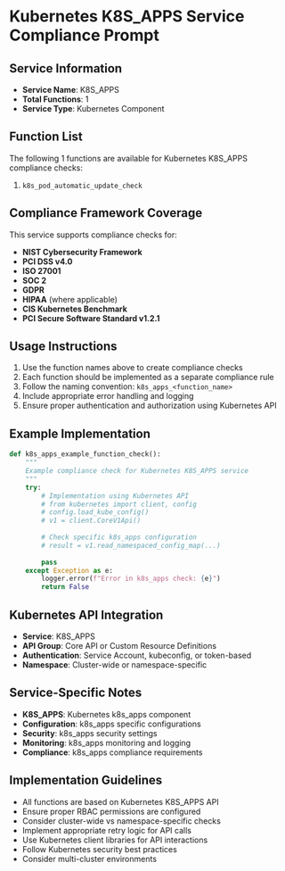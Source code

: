 # Kubernetes K8S_APPS Service Compliance Prompt

## Service Information
- **Service Name**: K8S_APPS
- **Total Functions**: 1
- **Service Type**: Kubernetes Component

## Function List
The following 1 functions are available for Kubernetes K8S_APPS compliance checks:

1. `k8s_pod_automatic_update_check`


## Compliance Framework Coverage
This service supports compliance checks for:
- **NIST Cybersecurity Framework**
- **PCI DSS v4.0**
- **ISO 27001**
- **SOC 2**
- **GDPR**
- **HIPAA** (where applicable)
- **CIS Kubernetes Benchmark**
- **PCI Secure Software Standard v1.2.1**

## Usage Instructions
1. Use the function names above to create compliance checks
2. Each function should be implemented as a separate compliance rule
3. Follow the naming convention: `k8s_apps_<function_name>`
4. Include appropriate error handling and logging
5. Ensure proper authentication and authorization using Kubernetes API

## Example Implementation
```python
def k8s_apps_example_function_check():
    """
    Example compliance check for Kubernetes K8S_APPS service
    """
    try:
        # Implementation using Kubernetes API
        # from kubernetes import client, config
        # config.load_kube_config()
        # v1 = client.CoreV1Api()
        
        # Check specific k8s_apps configuration
        # result = v1.read_namespaced_config_map(...)
        
        pass
    except Exception as e:
        logger.error(f"Error in k8s_apps check: {e}")
        return False
```

## Kubernetes API Integration
- **Service**: K8S_APPS
- **API Group**: Core API or Custom Resource Definitions
- **Authentication**: Service Account, kubeconfig, or token-based
- **Namespace**: Cluster-wide or namespace-specific

## Service-Specific Notes
- **K8S_APPS**: Kubernetes k8s_apps component
- **Configuration**: k8s_apps specific configurations
- **Security**: k8s_apps security settings
- **Monitoring**: k8s_apps monitoring and logging
- **Compliance**: k8s_apps compliance requirements


## Implementation Guidelines
- All functions are based on Kubernetes K8S_APPS API
- Ensure proper RBAC permissions are configured
- Consider cluster-wide vs namespace-specific checks
- Implement appropriate retry logic for API calls
- Use Kubernetes client libraries for API interactions
- Follow Kubernetes security best practices
- Consider multi-cluster environments
